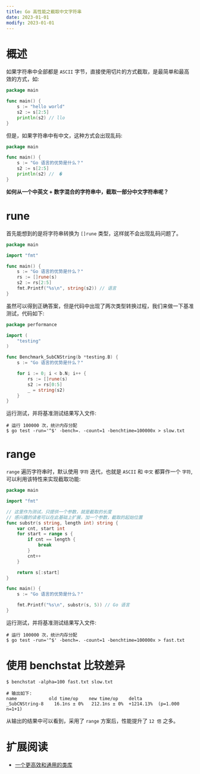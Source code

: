 ```yaml
---
title: Go 高性能之截取中文字符串
date: 2023-01-01
modify: 2023-01-01
---
```


# 概述

如果字符串中全部都是 `ASCII` 字节，直接使用切片的方式截取，是最简单和最高效的方式，如:

```go
package main

func main() {
	s := "hello world"
	s2 := s[2:5]
	println(s2) // llo
}
```

但是，如果字符串中有中文，这种方式会出现乱码:

```go
package main

func main() {
	s := "Go 语言的优势是什么？"
	s2 := s[2:5]
	println(s2) //  � 
}
```

**如何从一个中英文 + 数字混合的字符串中，截取一部分中文字符串呢？**

# rune

首先能想到的是将字符串转换为 `[]rune` 类型，这样就不会出现乱码问题了。

```go
package main

import "fmt"

func main() {
	s := "Go 语言的优势是什么？"
	rs := []rune(s)
	s2 := rs[2:5]
	fmt.Printf("%s\n", string(s2)) // 语言
}
```

虽然可以得到正确答案，但是代码中出现了两次类型转换过程，我们来做一下基准测试，代码如下:

```go
package performance

import (
	"testing"
)

func Benchmark_SubCNString(b *testing.B) {
	s := "Go 语言的优势是什么？"

	for i := 0; i < b.N; i++ {
		rs := []rune(s)
		s2 := rs[0:5]
		_ = string(s2)
	}
}
```

运行测试，并将基准测试结果写入文件:

```shell
# 运行 100000 次，统计内存分配
$ go test -run='^$' -bench=. -count=1 -benchtime=100000x > slow.txt
```

# range

`range` 遍历字符串时，默认使用 `字符` 迭代，也就是 `ASCII` 和 `中文` 都算作一个 `字符`, 可以利用该特性来实现截取功能:

```go
package main

import "fmt"

// 这里作为测试，只提供一个参数，就是截取的长度
// 感兴趣的读者可以在此基础上扩展，加一个参数，截取的起始位置
func substr(s string, length int) string {
	var cnt, start int
	for start = range s {
		if cnt == length {
			break
		}
		cnt++
	}

	return s[:start]
}

func main() {
	s := "Go 语言的优势是什么？"

	fmt.Printf("%s\n", substr(s, 5)) // Go 语言
}
```

运行测试，并将基准测试结果写入文件:

```shell
# 运行 100000 次，统计内存分配
$ go test -run='^$' -bench=. -count=1 -benchtime=100000x > fast.txt
```

# 使用 benchstat 比较差异

```shell
$ benchstat -alpha=100 fast.txt slow.txt 

# 输出如下:
name            old time/op    new time/op    delta
_SubCNString-8    16.1ns ± 0%   212.1ns ± 0%  +1214.13%  (p=1.000 n=1+1)
```

从输出的结果中可以看到，采用了 `range` 方案后，性能提升了 `12 倍` 之多。

# 扩展阅读

- [一个更高效和通用的类库](https://blog.thinkeridea.com/201910/go/efficient_string_truncation.html)